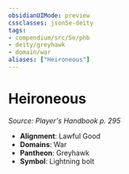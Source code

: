```yaml
---
obsidianUIMode: preview
cssclasses: json5e-deity
tags:
- compendium/src/5e/phb
- deity/greyhawk
- domain/war
aliases: ["Heironeous"]
---
```

# Heironeous
*Source: Player's Handbook p. 295* 

- **Alignment**: Lawful Good
- **Domains**: War
- **Pantheon**: Greyhawk
- **Symbol**: Lightning bolt